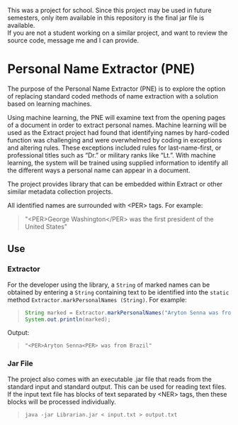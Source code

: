 This was a project for school.  Since this project may be used in future semesters, only item available in this repository is the final jar file is available.  
If you are not a student working on a similar project, and want to review the source code, message me and I can provide.

# Personal Name Extractor (PNE)
The purpose of the Personal Name Extractor (PNE) is to explore the option of replacing standard coded methods of name extraction with a solution based on learning machines.

Using machine learning,  the PNE will examine text from the opening pages of a document in order to extract personal names. Machine learning will be used as the Extract project had found that identifying names by hard-coded function was challenging and were overwhelmed by coding in exceptions and altering rules. These exceptions included rules for last-name-first, or professional titles such as “Dr.” or military ranks like “Lt.”. With machine learning, the system will be trained using supplied information to identify all the different ways a personal name can appear in a document.


The project provides library that can be embedded within Extract or other similar metadata collection projects.

All identified names are surrounded with \<PER> tags. For example:
>"\<PER>George Washington\</PER> was the first president of the United States"

## Use
### Extractor
For the developer using the library, a `String` of marked names can be obtained by entering a `String` containing text to be identified into the `static` method `Extractor.markPersonalNames (String)`.
For example:
>```java
>String marked = Extractor.markPersonalNames("Aryton Senna was from Brazil");
>System.out.println(marked);
>```
Output:
>`"<PER>Aryton Senna<PER> was from Brazil"`

### Jar File
The project also comes with an executable .jar file that reads from the standard input and standard output.   This can be used for reading text files.
If the input text file has blocks of text separated by \<NER> tags, then these blocks will be processed individually. 
>`java -jar Librarian.jar < input.txt > output.txt`

